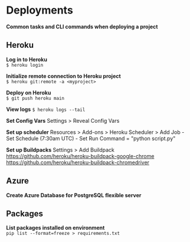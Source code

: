 # Deployments

**Common tasks and CLI commands when deploying a project**

## Heroku
**Log in to Heroku**  
`$ heroku login`  

**Initialize remote connection to Heroku project**  
`$ heroku git:remote -a <myproject>`  

**Deploy on Heroku**  
`$ git push heroku main`  

**View logs**
`$ heroku logs --tail`  

**Set Config Vars**
Settings > Reveal Config Vars

**Set up scheduler**
Resources > Add-ons > Heroku Scheduler > Add Job
    - Set Schedule (7:30am UTC)
    - Set Run Command = "python script.py"

**Set up Buildpacks**
Settings > Add Buildpack
https://github.com/heroku/heroku-buildpack-google-chrome
https://github.com/heroku/heroku-buildpack-chromedriver



## Azure
**Create Azure Database for PostgreSQL flexible server**


## Packages
**List packages installed on environment**  
`pip list --format=freeze > requirements.txt`  


